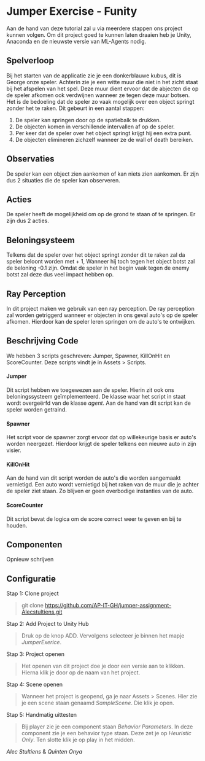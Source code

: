 # Jumper Exercise - Funity

Aan de hand van deze tutorial zal u via meerdere stappen ons project kunnen volgen. 
Om dit project goed te kunnen laten draaien heb je Unity, Anaconda en de nieuwste versie van ML-Agents nodig.

## Spelverloop

Bij het starten van de applicatie zie je een donkerblauwe kubus, dit is George onze speler. Achterin zie je een witte muur die niet in het zicht staat bij het afspelen van het spel. Deze muur dient ervoor dat de abjecten die op de speler afkomen ook verdwijnen wanneer ze tegen deze muur botsen. Het is de bedoeling dat de speler zo vaak mogelijk over een object springt zonder het te raken. Dit gebeurt in een aantal stappen:
1. De speler kan springen door op de spatiebalk te drukken.
2. De objecten komen in verschillende intervallen af op de speler.
3. Per keer dat de speler over het object springt krijgt hij een extra punt.
4. De objecten elimineren zichzelf wanneer ze de wall of death bereiken.

## Observaties

De speler kan een object zien aankomen of kan niets zien aankomen. Er zijn dus 2 situaties die de speler kan observeren.

## Acties

De speler heeft de mogelijkheid om op de grond te staan of te springen. Er zijn dus 2 acties.

## Beloningsysteem

Telkens dat de speler over het object springt zonder dit te raken zal da speler beloont worden met + 1, Wanneer hij toch tegen het object botst zal de beloning -0.1 zijn. Omdat de speler in het begin vaak tegen de enemy botst zal deze dus veel impact hebben op. 

## Ray Perception

In dit project maken we gebruik van een ray perception. De ray perception zal worden getriggerd wanneer er objecten in ons geval auto's op de speler afkomen. Hierdoor kan de speler leren springen om de auto's te ontwijken.

## Beschrijving Code

We hebben 3 scripts geschreven: Jumper, Spawner, KillOnHit en ScoreCounter. Deze scripts vindt je in Assets > Scripts.

#### Jumper

Dit script hebben we toegewezen aan de speler. Hierin zit ook ons beloningssysteem geïmplementeerd. De klasse waar het script in staat wordt overgeërfd van de klasse *agent*. Aan de hand van dit script kan de speler worden getraind.     

#### Spawner

Het script voor de spawner zorgt ervoor dat op willekeurige basis er auto's worden neergezet. Hierdoor krijgt de speler telkens een nieuwe auto in zijn visier. 

#### KillOnHit

Aan de hand van dit script worden de auto's die worden aangemaakt vernietigd. Een auto wordt vernietigd bij het raken van de muur die je achter de speler ziet staan. Zo blijven er geen overbodige instanties van de auto. 

#### ScoreCounter

Dit script bevat de logica om de score correct weer te geven en bij te houden.

## Componenten

Opnieuw schrijven

## Configuratie

Stap 1: Clone project
> git clone https://github.com/AP-IT-GH/jumper-assignment-Alecstultiens.git

Stap 2: Add Project to Unity Hub 
> Druk op de knop ADD. Vervolgens selecteer je binnen het mapje *JumperExerice*. 

Stap 3: Project openen
> Het openen van dit project doe je door een versie aan te klikken. Hierna klik je door op de naam van het project. 

Stap 4: Scene openen 
> Wanneer het project is geopend, ga je naar Assets > Scenes. Hier zie je een scene staan genaamd *SampleScene*. Die klik je open.

Stap 5: Handmatig uittesten
> Bij player zie je een component staan *Behavior Parameters*. In deze component zie je een behavior type staan. Deze zet je op 
> *Heuristic Only*. Ten slotte klik je op play in het midden.

*Alec Stultiens* & *Quinten Onya* 